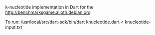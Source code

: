 k-nucleotide implementation in Dart for the http://benchmarksgame.alioth.debian.org

To run:
/usr/local/src/dart-sdk/bin/dart knucleotide.dart < knucleotide-input.txt
